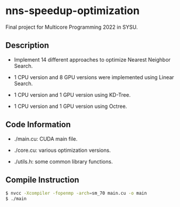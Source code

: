 # nns-speedup-optimization

Final project for Multicore Programming 2022 in SYSU.

## Description

- Implement 14 different approaches to optimize Nearest Neighbor Search.

- 1 CPU version and 8 GPU versions were implemented using Linear Search.

- 1 CPU version and 1 GPU version using KD-Tree.

- 1 CPU version and 1 GPU version using Octree.

## Code Information

- ./main.cu: CUDA main file.

- ./core.cu: various optimization versions.

- ./utils.h: some common library functions.

## Compile Instruction

```bash
$ nvcc -Xcompiler -fopenmp -arch=sm_70 main.cu -o main
$ ./main
```
